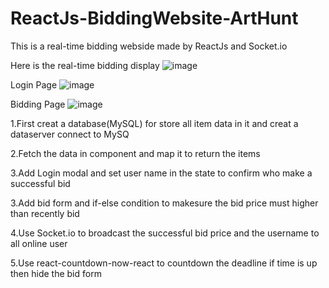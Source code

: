 # ReactJs-BiddingWebsite-ArtHunt

This is a real-time bidding webside made by ReactJs and Socket.io  

Here is the real-time bidding display
![image](https://github.com/LeoHsu0802/ReactJs-BiddingWebsite-ArtHunt/blob/master/Biddingdisplay.gif?raw=true)

Login Page
![image](https://github.com/LeoHsu0802/ReactJs-BiddingWebsite-ArtHunt/blob/master/view1.png)

Bidding Page
![image](https://github.com/LeoHsu0802/ReactJs-BiddingWebsite-ArtHunt/blob/master/view2.PNG)

1.First creat a database(MySQL) for store all item data in it and creat a dataserver connect to MySQ  

2.Fetch the data in component and map it to return the items   

3.Add Login modal and set user name in the state to confirm who make a successful bid   

3.Add bid form and if-else condition to makesure the bid price must higher than recently bid   

4.Use Socket.io to broadcast the successful bid price and the username to all online user   

5.Use react-countdown-now-react to countdown the deadline if time is up then hide the bid form      
